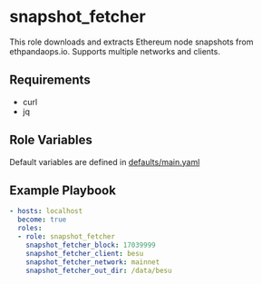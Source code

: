 # snapshot_fetcher

This role downloads and extracts Ethereum node snapshots from ethpandaops.io. Supports multiple networks and clients.

## Requirements

- curl
- jq

## Role Variables

Default variables are defined in [defaults/main.yaml](defaults/main.yaml)

## Example Playbook

```yaml
- hosts: localhost
  become: true
  roles:
  - role: snapshot_fetcher
    snapshot_fetcher_block: 17039999
    snapshot_fetcher_client: besu
    snapshot_fetcher_network: mainnet
    snapshot_fetcher_out_dir: /data/besu

```
